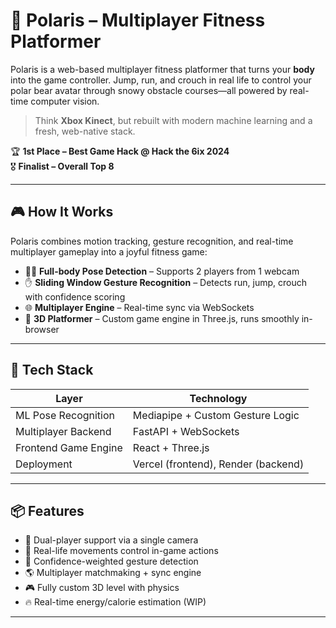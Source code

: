 # 🐾 Polaris – Multiplayer Fitness Platformer

Polaris is a web-based multiplayer fitness platformer that turns your **body** into the game controller. Jump, run, and crouch in real life to control your polar bear avatar through snowy obstacle courses—all powered by real-time computer vision.

> Think **Xbox Kinect**, but rebuilt with modern machine learning and a fresh, web-native stack.

🏆 **1st Place – Best Game Hack @ Hack the 6ix 2024**  
🎖 **Finalist – Overall Top 8**

---

## 🎮 How It Works

Polaris combines motion tracking, gesture recognition, and real-time multiplayer gameplay into a joyful fitness game:

- 🧍‍♂️ **Full-body Pose Detection** – Supports 2 players from 1 webcam
- ✋ **Sliding Window Gesture Recognition** – Detects run, jump, crouch with confidence scoring
- 🌐 **Multiplayer Engine** – Real-time sync via WebSockets
- 🧊 **3D Platformer** – Custom game engine in Three.js, runs smoothly in-browser

---

## 🧠 Tech Stack

| Layer | Technology |
|-------|------------|
| ML Pose Recognition | Mediapipe + Custom Gesture Logic |
| Multiplayer Backend | FastAPI + WebSockets |
| Frontend Game Engine | React + Three.js |
| Deployment | Vercel (frontend), Render (backend) |

---

## 📦 Features

- 👥 Dual-player support via a single camera  
- 🏃 Real-life movements control in-game actions  
- 🧠 Confidence-weighted gesture detection  
- 🌎 Multiplayer matchmaking + sync engine  
- 🎮 Fully custom 3D level with physics  
- 🔥 Real-time energy/calorie estimation (WIP)

---
